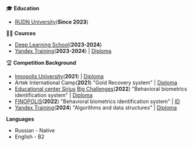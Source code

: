 🎓 **Education**
- [RUDN University](https://www.rudn.ru/)(**Since 2023**)

👨‍🏫 **Cources**  
- [Deep Learning School](https://dls.samcs.ru/)(**2023-2024**)
- [Yandex Training](https://yandex.ru/yaintern/training/algorithm-training)(**2023-2024**) | [Diploma](https://drive.google.com/file/d/13xG5hmGJ1Maf2879NL6ZfiIulLt5-XJX/view?usp=sharing)


🏆 **Competition Background**  
- [Innopolis University](https://innopolis.university/?ysclid=mh814ibywx972086197)(**2021**) | [Diploma]()
- Artek International Camp(**2021**) "Gold Recovery system" | [Diploma](https://drive.google.com/file/d/1SqAYXtGC2UXknAwIdo1cJ709nhxJDda0/view?usp=sharing)
- [Educational center Sirius](https://sochisirius.ru/) [Big Challenges](https://bigchallenges.ru/biometry)(**2022**) "Behavioral biometrics identification system" | [Diploma](https://drive.google.com/file/d/1k6ddyQTVugknr7zhC_e_cRn2goerv6tI/view?usp=sharing)
- [FINOPOLIS](https://finopolis.ru/)(**2022**) "Behavioral biometrics identification system" | [ID](https://drive.google.com/file/d/1JVaQJ5gG5emKUk-6bnMY75NCv-B3q-k9/view?usp=sharing)
- [Yandex Training](https://yandex.ru/yaintern/training/algorithm-training)(**2024**) "Algorithms and data structures" | [Diploma](https://drive.google.com/file/d/13xG5hmGJ1Maf2879NL6ZfiIulLt5-XJX/view?usp=sharing)

**Languages**
- Russian - Native
- English - B2



<!--
**gaus2005eulerovich/gaus2005eulerovich** is a ✨ _special_ ✨ repository because its `README.md` (this file) appears on your GitHub profile.

Here are some ideas to get you started:

- 🔭 I’m currently working on ...
- 🌱 I’m currently learning ...
- 👯 I’m looking to collaborate on ...
- 🤔 I’m looking for help with ...
- 💬 Ask me about ...
- 📫 How to reach me: ...
- 😄 Pronouns: ...
- ⚡ Fun fact: ...
-->
